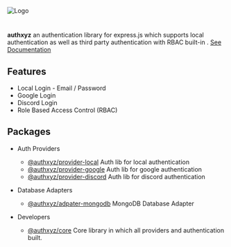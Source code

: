 ![Logo](https://cdn.discordapp.com/attachments/1183600181405564992/1219308459049222215/authxyz.png?ex=660ad47e&is=65f85f7e&hm=b823a8362c0d05262deb38e491a845573e49db8eedee559b550ce7c16a0d6875&)

#

**authxyz** an authentication library for express.js which supports local authentication as well as third party authentication with RBAC built-in . [See Documentation](https://authenticjs.com)

## Features

- Local Login - Email / Password
- Google Login
- Discord Login
- Role Based Access Control (RBAC)

## Packages
- Auth Providers
  - [@authxyz/provider-local]("https://authxyz.com/docs/providers/local") Auth lib for local authentication
  - [@authxyz/provider-google]("https://authxyz.com/docs/providers/google") Auth lib for google authentication
  - [@authxyz/provider-discord]("https://authxyz.com/docs/providers/discord") Auth lib for discord authentication

- Database Adapters
  - [@authxyz/adpater-mongodb]("https://authxyz.com/docs/adapters/mongodb") MongoDB Database Adapter

- Developers
  - [@authxyz/core]("https://authxyz.com/docs/developers") Core library in which all providers and authentication built.

